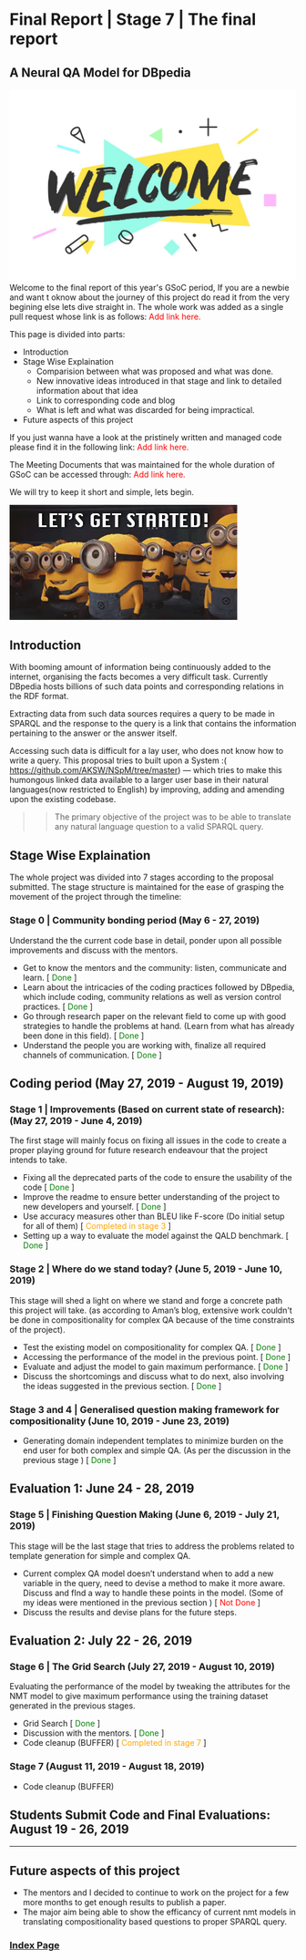 # Final Report | Stage 7 | The final report
## A Neural QA Model for DBpedia
![Welcome](static/welcome.jpg)
Welcome to the final report of this year's GSoC period, If you are a newbie and want t oknow about the journey of this project do read it from the very begining else lets dive straight in. The whole work was added as a single pull request whose link is as follows: <span style="color:red"> Add link here. </span>

This page is divided into parts:

- Introduction
- Stage Wise Explaination 
    - Comparision between what was proposed and what was done.
    - New innovative ideas introduced in that stage and link to detailed information about that idea
    - Link to corresponding code and blog
    - What is left and what was discarded for being impractical.
- Future aspects of this project

If you just wanna have a look at the pristinely written and managed code please find it in the following link: <span style="color:red"> Add link here. </span>

The Meeting Documents that was maintained for the whole duration of GSoC can be accessed through: <span style="color:red"> Add link here. </span>

We will try to keep it short and simple, lets begin.

<span align="center">![Begin](static/start.gif)</span>

## Introduction

With booming amount of information being continuously added to the internet, organising the facts becomes a very difficult task. Currently DBpedia hosts billions of such data points and corresponding relations in the RDF format.

Extracting data from such data sources requires a query to be made in SPARQL and the response to the query is a link that contains the information pertaining to the answer or the answer itself.

Accessing such data is difficult for a lay user, who does not know how to write a query. This proposal tries to built upon a System :(​ https://github.com/AKSW/NSpM/tree/master ​) — which tries to make this humongous linked data available to a larger user base in their natural languages(now restricted to English) by improving, adding and amending upon the existing codebase.

>> The primary objective of the project was to be able to translate any natural language question to a valid SPARQL query.

## Stage Wise Explaination 

The whole project was divided into 7 stages according to the proposal submitted. The stage structure is maintained for the ease of grasping the movement of the project through the timeline:



### Stage 0 | Community bonding period (May 6 - 27, 2019)
Understand the the current code base in detail, ponder upon all possible improvements and discuss with the mentors.

- Get to know the mentors and the community: listen, communicate and learn. [<span style="color:green"> Done </span>]
- Learn about the intricacies of the coding practices followed by DBpedia, which include coding, community relations as well as version control practices. [<span style="color:green"> Done </span>]
- Go through research paper on the relevant field to come up with good strategies to handle the problems at hand. (Learn from what has already been done in this field). [<span style="color:green"> Done </span>]
- Understand the people you are working with, finalize all required channels of communication. [<span style="color:green"> Done </span>] 

## Coding period (May 27, 2019 - August 19, 2019)
### Stage 1 | Improvements (Based on current state of research): (May 27, 2019 - June 4, 2019) 
The first stage will mainly focus on fixing all issues in the code to create a proper playing ground for future research endeavour that the project intends to take.

- Fixing all the deprecated parts  of the code to ensure the usability of the code  [<span style="color:green"> Done </span>]
- Improve the readme to ensure better understanding of the project to new developers and yourself.  [<span style="color:green"> Done </span>]
- Use accuracy measures other than BLEU like F-score (Do initial setup for all of them)  [<span style="color:orange"> Completed in stage 3  </span>]
- Setting up a way to evaluate the model against the QALD benchmark.  [<span style="color:green"> Done </span>]

### Stage 2 | Where do we stand today?  (June 5, 2019 - June 10, 2019)
This stage will shed a light on where we stand and forge a concrete path this project will take. (as according to Aman’s blog, extensive work couldn't be done in compositionality for complex QA because of the time constraints of the project).
- Test the existing model on compositionality for complex QA.   [<span style="color:green"> Done </span>]
- Accessing the performance of the model in the previous point.  [<span style="color:green"> Done </span>]
- Evaluate and adjust the model to gain maximum performance.  [<span style="color:green"> Done </span>]
- Discuss the shortcomings and discuss what to do next, also involving the ideas suggested in the previous section. [<span style="color:green"> Done </span>]

### Stage 3 and 4 | Generalised question making framework for compositionality (June 10, 2019 - June 23, 2019)
- Generating domain independent templates to minimize burden on the end user for both complex and simple QA. (As per the discussion in the previous stage ) [<span style="color:green"> Done </span>]

## Evaluation 1: June 24 - 28, 2019 

### Stage 5 | Finishing Question Making (June 6, 2019 - July 21, 2019)
This stage will be the last stage that tries to address the problems  related to template generation for simple and complex QA.

- Current complex QA model doesn’t understand when to add a new variable in the query, need to devise a method to make it more aware. Discuss and fInd a way to handle these points in the model. (Some of my ideas were mentioned in the previous section ) [<span style="color:red"> Not Done </span>]
- Discuss the results and devise plans for the future steps. 


## Evaluation 2: July 22 - 26, 2019 	


### Stage 6 | The Grid Search (July 27, 2019 - August 10, 2019)
Evaluating the performance of the model by tweaking the attributes for the NMT model to give maximum performance using the training dataset generated in the previous stages. 
- Grid Search [<span style="color:green"> Done </span>]
- Discussion with the mentors. [<span style="color:green"> Done </span>]
- Code cleanup (BUFFER) [<span style="color:orange"> Completed in stage 7 </span>]

### Stage 7 (August 11, 2019 - August 18, 2019)
- Code cleanup  (BUFFER)

## Students Submit Code and Final Evaluations: August 19 - 26, 2019

---

## Future aspects of this project
- The mentors and I decided to continue to work on the project for a few more months to get enough results to publish a paper.
- The major aim being able to show the efficancy of current nmt models in translating compositionality based questions to proper SPARQL query. 



### [Index Page](https://anandpanchbhai.com/A-Neural-QA-Model-for-DBpedia/)

